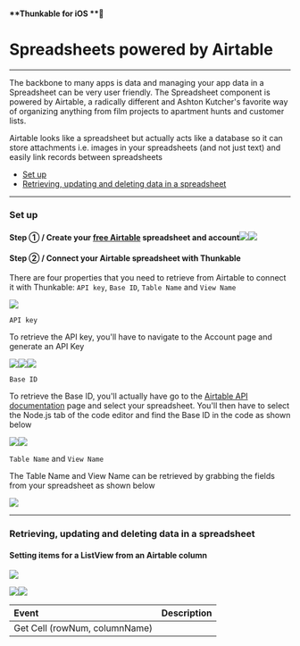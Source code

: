 #### **Thunkable for iOS **

# Spreadsheets powered by Airtable

---

The backbone to many apps is data and managing your app data in a Spreadsheet can be very user friendly. The Spreadsheet component is powered by Airtable, a radically different and Ashton Kutcher's favorite way of organizing anything from film projects to apartment hunts and customer lists.

Airtable looks like a spreadsheet but actually acts like a database so it can store attachments i.e. images in your spreadsheets \(and not just text\) and easily link records between spreadsheets

* [Set up](#set-up)
* [Retrieving, updating and deleting data in a spreadsheet](#retrieving-updating-and-deleting-data-in-a-spreadsheet)

---

### Set up

#### Step ① / Create your [free Airtable](https://airtable.com/) spreadsheet and account![](/assets/spreadsheet-airtable-✕-fig-1.png)![](/assets/spreadsheet-airtable-✕-fig-2.png)

#### Step ② / Connect your Airtable spreadsheet with Thunkable

There are four properties that you need to retrieve from Airtable to connect it with Thunkable: `API key`, `Base ID`, `Table Name` and `View Name`

![](/assets/spreadsheet-airtable-✕-fig-3.png)

`API key`

To retrieve the API key, you'll have to navigate to the Account page and generate an API Key

![](/assets/spreadsheet-airtable-✕-fig-4.png)![](/assets/spreadsheet-airtable-✕-fig-5.png)![](/assets/spreadsheet-airtable-✕-fig-6.png)

`Base ID`

To retrieve the Base ID, you'll actually have go to the [Airtable API documentation](https://airtable.com/api) page and select your spreadsheet. You'll then have to select the Node.js tab of the code editor and find the Base ID in the code as shown below

![](/assets/spreadsheet-airtable-✕-fig-7.png)![](/assets/spreadsheet-airtable-✕-fig-8.png)

`Table Name` and `View Name`

The Table Name and View Name can be retrieved by grabbing the fields from your spreadsheet as shown below

![](/assets/spreadsheet-airtable-✕-fig-9.png)

---

### Retrieving, updating and deleting data in a spreadsheet

#### Setting items for a ListView from an Airtable column

![](/assets/spreadsheet-airtable-✕-fig-10.png)

![](/assets/spreadsheet-airtable-✕-fig-11.png)![](/assets/spreadsheet-airtable-✕-fig-12.png)

| Event | Description |
| :--- | :--- |
| Get Cell \(rowNum, columnName\) |  |



